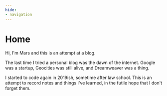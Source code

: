 ```yaml
---
hide:
- navigation
---
```

# Home

Hi, I'm Mars and this is an attempt at a blog.

The last time I tried a personal blog was the dawn of the internet. Google was a startup, Geocities was still alive, and Dreamweaver was a thing.

I started to code again in 2019ish, sometime after law school. This is an attempt to record notes and things I've learned, in the futile hope that I don't forget them.
